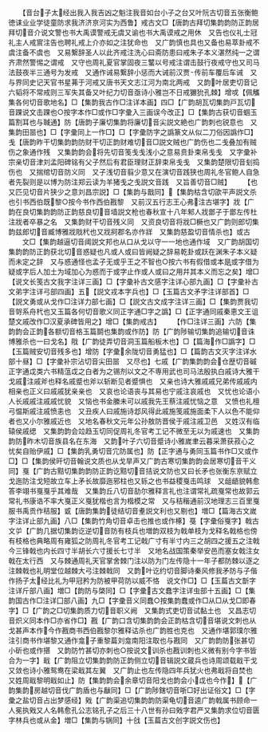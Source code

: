 <!-- { "loadSidebar": true } -->
　　【音台子太经出我入我吉凶之魁注我音如台小子之台又叶阮古切音五张衡鲍徳诔业业学徒童防求我济济亰河实为西鲁】戒古文□【唐韵古拜切集韵韵防正韵居拜切音介说文警也书大禹谟警戒无虞又谕也书大禹谟戒之用休　又告也仪礼士冠礼主人戒賔注告也聘礼戒上介亦如之注犹命也　又广韵慎也具也又备也易萃卦戒不虞注备不虞也　又易繋辞圣人以此齐戒注洗心曰斋防患曰戒朱子本义湛然纯一之谓齐肃然警惕之谓戒　又守也周礼夏官掌固夜三鼜以号戒注谓击鼓行夜戒守也又司马法鼓夜半三通号为发戒　又通作诫易繋辞小惩而大诫前汉贾传前车覆后车诫　又与界同史记天官书星茀于河戒又唐书天文志江河为南北两戒　又韵叶居吏切音记六韬将不常戒则三军失其备又叶纪力切音亟诗小雅岂不日戒玁狁孔棘】增戓【佩觿集各何切音歌地名】□【集韵我古作□注详本画】四□【广韵胡瓦切集韵戸瓦切音踝说文击踝也○按字本作□或作□字彚入三画误今改正】□【集韵古获切音蝈玉篇割耳也与聝通】防【唐韵子廉切集韵将廉切音尖説文絶也广韵刺也锐意也　又集韵田噐也】□【字彚同上一作□】□【字彚防字之譌篆文从似二刀俗因譌作□】戋【唐韵昨干切集韵韵防财干切正韵财难切音□説文贼也广韵伤也二戋叠加有贼伤之象通作残　又集韵韵会将先切音笺戋戋浅小之意易贲卦束帛戋戋　又字彚补宗亲切音津刘孟阳碑铭有父子然后有君臣理财正辞束帛戋戋　又集韵楚限切音刬捣伤也　又揣绾切音防义同　又子浅切音翦少意又在演切音践狭也周礼冬官鲍人自急者先裂则是以博为防注郑云读为羊猪戋之戋説文音践　又旨善切音□贼】
　　【也　又匹见切音片狭少之意刘昌宗説】□【集韵与戬同】【集韵枯含切欿平声説文杀也引书西伯既黎○按今书作西伯戡黎　又前汉五行志王心弗注古堪字】戕【广韵在良切集韵韵防正韵慈良切音墙説文枪也春秋宣十八年邾人戕鄫子于鄫左传杜注戕者卒暴之名　又集韵财干切音残义同　又资良切音将戕□橛也又广韵则郎切集韵兹郎切音臧博雅戕戙杙也又戕牁郡名亦作牂　又集韵慈盈切音情杀也】或古
　　文□【集韵越逼切音阈説文邦也从口从戈以守一一地也通作域　又广韵胡国切集韵韵防正韵获北切音惑疑也凡或人或曰皆阙疑之辞易乾卦或跃在渊朱子本义疑而未定之辞　又与惑通怪也孟子无或乎王之不智也○按六书有假借或本是或字借为疑或字后人加土为域加心为惑而于或字止作或人或曰之用幷其本义而忘之矣】增□【说文长笺古文我字注详三画】□【字彚补古文感字注详心部九画】□【字彚补古文弟字注详弓部四画】五【説文戎本字兵也】□【玉篇古文矛字注详部首】□【説文勇或从戈作□注详力部七画】□【説文古文成字注详三画】□【集韵贾我切音哿系舟杙也又玉篇各何切音歌义同正字通□字之譌】□【正字通同戚秦恵文王诅楚文戚改作□汉夏承碑皆用之】增□【集韵戒古】
　　【作□注详三画】六防【集韵韵会正韵各额切音格玉篇鬬也集韵或作防】防【广韵陟输切集韵追输切音诛博雅杀也一曰戈名】戙【广韵徒弄切音洞玉篇船板木也】□【篇海作□譌字】□【玉篇贼安切音残多也】增防【字彚余陇切音勇猛也】□【篇韵古文灭字注详水部十昼】□【字彚补宗沾切音尖田噐　又尽也】七戚【广韵集韵韵会仓歴切音磩正字通戉类六书精蕰戉之白者为之锡剂以文之不専用武也司马法殷执白戚诗大雅干戈戚注戚斧也释名戚蹙也斧以斩断见者蹙惧也　又亲也诗大雅戚戚兄弟传戚戚内相亲也正义曰戚戚犹亲亲也　又哀也论语丧与其易也宁戚注哀戚也　又忧也论语小人长戚戚注戚戚忧貌　又恼也书金縢未可以戚我先王蔡注戚忧恼之意　又愤也礼檀弓愠斯戚注戚愤恚也　又丑疾人曰戚施诗邶风得此戚施笺戚施面柔下人以色不能仰者也又小尔雅戚近也　又地名春秋文元年公孙敖防晋侯于戚注戚卫邑　又姓汉有临辕侯戚缌　又集韵韵会竝趋玉切同促周礼冬官考工记不微至无以为戚速也　又集韵韵防昨木切音族县名在东海　又韵叶子六切音蹙诗小雅嵗聿云暮采萧获菽心之忧矣自贻伊戚】□【集韵乳勇切音宂防属也】防【正字通与勇同玉篇书作□又或作□】□【集韵侯旰切音翰说文质也从戈旱声又广韵古寒切集韵韵会居寒切音干义同】戛【广韵古黠切集韵韵防正韵讫黠切音拮说文防也又曰长矛也张衡东亰赋立戈迤防注戈短故立车上矛长故靡迤邪柱也又轹之也书益稷戛击鸣球　又龃龉貌韩愈答李翊书戛戛乎其难哉　又集韵丘八切音劼尔雅释言礼也注谓常礼疏戛常也故郭云常礼书康诰不率大戛正义戛犹楷也言为楷模之常　又与秸稭通前汉地理志三百里戛服书禹贡作秸服】戜【唐韵集韵徒结切音耊説文利也又剔也】増□【篇海古文嵗字注详止部九画】八□【集韵竹角切音卓击也推也或作椓】戞【字彚俗戛字】戟古文屰【广韵几据切集韵讫逆切音防有枝兵也増韵双枝为戟单枝为戈释名戟格也傍有枝格也典略周有雍狐之防周礼冬官考工记戟广寸有半寸内三之胡四之援五之注戟今三锋戟也内长四寸半胡长六寸援长七寸半　又地名战国策秦举安邑而塞女戟注女戟在太行西　又与棘通周礼天官掌舍棘门注以防为门左传隐十一年子都防棘以逐之注棘戟也礼明堂位越棘大弓注棘戟同　又韵叶讫约切音脚诗秦风修我矛防与子偕作扬子太经比礼为甲冠矜为防被甲荷防以威不恪　说文作□】□【玉萹古文斮字注详斤部八画】増□【韵防与棨同】□【字彚古文蠢字注详虫部十五画】□【集韵国古作□注详囗部八画】九□【字彚音义同蠢○按集韵蠢或作□从□从戈□即春字】□【广韵之□切集韵质力切音职义阙　又集韵式吏切音试黏土也　又昌志切音炽义同本作□亦省作□】戡【广韵口含切集韵韵会正韵枯含切音堪说文刺也从戈甚声本作今作戡商书西伯戡黎尔雅释诂杀也广韵胜也克也　又通作堪郭璞尔雅注引商书作堪黎又通作龛子重黎萹刘龛南阳注取也与戡同　又广韵韵防张甚切小斫也或作揕　又韵防竹甚切亦刺也○按说文训杀也戡训刺也义微有别今字书皆合为一字】戢【广韵阻立切集韵韵防正韵侧立切音辑説文蔵兵也诗周颂载戢干戈　又敛也诗小雅鸳鸯在梁戢其左翼　又广韵止也左传隐四年兵犹火也弗戢将自焚也　又姓周戢黎明戢如止】防【集韵韵会余章切音阳戈也韵会小戉也今作】【广韵集韵房越切音伐广韵盾也与瞂同】□【广韵陟鎋切音哳□好出证俗文】□【字彚之盐切音占出梦感经】戣【广韵渠追切集韵韵防渠龟切音逵广韵戟属书顾命一人冕执戣又人名韩愈孔公志铭孔子之后三十八世有孙曰戣字君严又集韵求位切音匮字林兵也或从金】増□【集韵与锅同】十戗【玉萹古文创字説文伤也】
